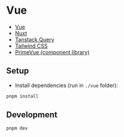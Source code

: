 # Vue

- [Vue](https://vuejs.org)
- [Nuxt](https://nuxt.com)
- [Tanstack Query](https://tanstack.com/query/latest/docs/vue/overview)
- [Tailwind CSS](https://tailwindcss.com)
- [PrimeVue (component library)](https://primevue.org)

## Setup

- Install dependencies (run in `./vue` folder):

```bash
pnpm install
```

## Development

```bash
pnpm dev
```

